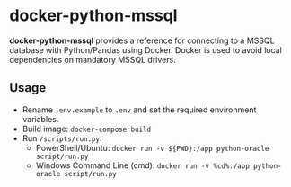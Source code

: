 # docker-python-mssql
__docker-python-mssql__ provides a reference for connecting to a MSSQL database with Python/Pandas using Docker. Docker is used to avoid local dependencies on mandatory MSSQL drivers.

## Usage
* Rename `.env.example` to `.env` and set the required environment variables.
* Build image: ```docker-compose build```
* Run `/scripts/run.py`:
    * PowerShell/Ubuntu: `docker run -v ${PWD}:/app python-oracle script/run.py`
    * Windows Command Line (cmd): `docker run -v %cd%:/app python-oracle script/run.py`
